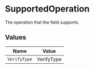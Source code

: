 # SupportedOperation

The operation that the field supports.


## Values

| Name         | Value        |
| ------------ | ------------ |
| `VerifyType` | VerifyType   |